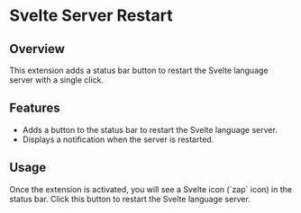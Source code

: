 # Svelte Server Restart

## Overview

This extension adds a status bar button to restart the Svelte language server with a single click.

## Features

- Adds a button to the status bar to restart the Svelte language server.
- Displays a notification when the server is restarted.

## Usage

Once the extension is activated, you will see a Svelte icon (\`zap\` icon) in the status bar. Click this button to restart the Svelte language server.

